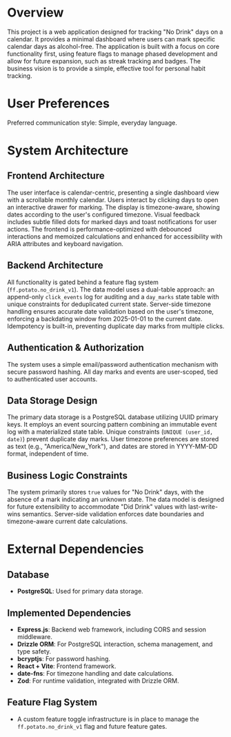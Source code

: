 # Overview

This project is a web application designed for tracking "No Drink" days on a calendar. It provides a minimal dashboard where users can mark specific calendar days as alcohol-free. The application is built with a focus on core functionality first, using feature flags to manage phased development and allow for future expansion, such as streak tracking and badges. The business vision is to provide a simple, effective tool for personal habit tracking.

# User Preferences

Preferred communication style: Simple, everyday language.

# System Architecture

## Frontend Architecture
The user interface is calendar-centric, presenting a single dashboard view with a scrollable monthly calendar. Users interact by clicking days to open an interactive drawer for marking. The display is timezone-aware, showing dates according to the user's configured timezone. Visual feedback includes subtle filled dots for marked days and toast notifications for user actions. The frontend is performance-optimized with debounced interactions and memoized calculations and enhanced for accessibility with ARIA attributes and keyboard navigation.

## Backend Architecture
All functionality is gated behind a feature flag system (`ff.potato.no_drink_v1`). The data model uses a dual-table approach: an append-only `click_events` log for auditing and a `day_marks` state table with unique constraints for deduplicated current state. Server-side timezone handling ensures accurate date validation based on the user's timezone, enforcing a backdating window from 2025-01-01 to the current date. Idempotency is built-in, preventing duplicate day marks from multiple clicks.

## Authentication & Authorization
The system uses a simple email/password authentication mechanism with secure password hashing. All day marks and events are user-scoped, tied to authenticated user accounts.

## Data Storage Design
The primary data storage is a PostgreSQL database utilizing UUID primary keys. It employs an event sourcing pattern combining an immutable event log with a materialized state table. Unique constraints (`UNIQUE (user_id, date)`) prevent duplicate day marks. User timezone preferences are stored as text (e.g., "America/New_York"), and dates are stored in YYYY-MM-DD format, independent of time.

## Business Logic Constraints
The system primarily stores `true` values for "No Drink" days, with the absence of a mark indicating an unknown state. The data model is designed for future extensibility to accommodate "Did Drink" values with last-write-wins semantics. Server-side validation enforces date boundaries and timezone-aware current date calculations.

# External Dependencies

## Database
- **PostgreSQL**: Used for primary data storage.

## Implemented Dependencies
- **Express.js**: Backend web framework, including CORS and session middleware.
- **Drizzle ORM**: For PostgreSQL interaction, schema management, and type safety.
- **bcryptjs**: For password hashing.
- **React + Vite**: Frontend framework.
- **date-fns**: For timezone handling and date calculations.
- **Zod**: For runtime validation, integrated with Drizzle ORM.

## Feature Flag System
- A custom feature toggle infrastructure is in place to manage the `ff.potato.no_drink_v1` flag and future feature gates.